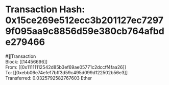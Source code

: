 
Transaction Hash: 0x15ce269e512ecc3b201127ec72979f095aa9c8856d59e380cb764afbde279466
====================================================================================
  
#💸Transaction  
Block: [[14456696]]  
From: [[0x11111112542d85b3ef69ae05771c2dccff4faa26]]  
To: [[0xebb06e74efe17bff3d59c495d099d122502b56e3]]  
Transferred: 0.0325792582767603 Ether